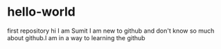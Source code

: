 # hello-world
first repository
hi I am Sumit
I am new to github and don't know so much about github.I am in a way to learning the github
